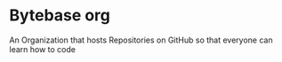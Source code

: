 # Bytebase org
An Organization that hosts Repositories on GitHub so that everyone can learn how to code
